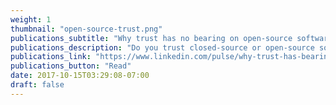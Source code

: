 ```yaml
---
weight: 1
thumbnail: "open-source-trust.png"
publications_subtitle: "Why trust has no bearing on open-source software"
publications_description: "Do you trust closed-source or open-source software?  There is only one real answer, and you'd be surprised which one it is!"
publications_link: "https://www.linkedin.com/pulse/why-trust-has-bearing-open-source-software-aaron-brighton/"
publications_button: "Read"
date: 2017-10-15T03:29:08-07:00
draft: false
---
```


